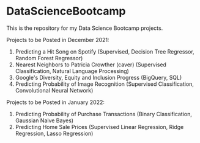 # DataScienceBootcamp

This is the repository for my Data Science Bootcamp projects.

Projects to be Posted in December 2021:

1. Predicting a Hit Song on Spotify (Supervised, Decision Tree Regressor, Random Forest Regressor)
2. Nearest Neighbors to Patricia Crowther (caver) (Supervised Classification, Natural Language Processing)
3. Google's Diversity, Equity and Inclusion Progress (BigQuery, SQL)
4. Predicting Probability of Image Recognition (Supervised Classification, Convolutional Neural Network)


Projects to be Posted in January 2022:

1. Predicting Probability of Purchase Transactions (Binary Classification, Gaussian Naive Bayes)
2. Predicting Home Sale Prices (Supervised Linear Regression, Ridge Regression, Lasso Regression)
